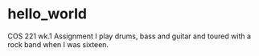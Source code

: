 # hello_world
COS 221 wk.1 Assignment
I play drums, bass and guitar and toured with a rock band when I was sixteen.
